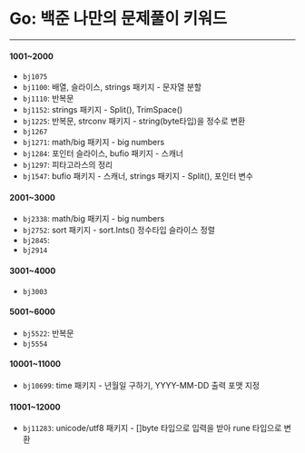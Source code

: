 # Go: 백준 나만의 문제풀이 키워드
---

#### 1001~2000
- ``bj1075``
- ``bj1100``: 배열, 슬라이스, strings 패키지 - 문자열 분할
- ``bj1110``: 반복문
- ``bj1152``: strings 패키지 - Split(), TrimSpace()
- ``bj1225``: 반복문, strconv 패키지 - string(byte타입)을 정수로 변환
- ``bj1267``
- ``bj1271``: math/big 패키지 - big numbers
- ``bj1284``: 포인터 슬라이스, bufio 패키지 - 스캐너
- ``bj1297``: 피타고라스의 정리
- ``bj1547``: bufio 패키지 - 스캐너, strings 패키지 - Split(), 포인터 변수

#### 2001~3000
- ``bj2338``: math/big 패키지 - big numbers
- ``bj2752``: sort 패키지 - sort.Ints() 정수타입 슬라이스 정렬
- ``bj2845``: 
- ``bj2914``

#### 3001~4000
- ``bj3003``

#### 5001~6000
- ``bj5522``: 반복문
- ``bj5554``

#### 10001~11000
- ``bj10699``: time 패키지 - 년월일 구하기, YYYY-MM-DD 출력 포맷 지정

#### 11001~12000
- ``bj11283``: unicode/utf8 패키지 - []byte 타입으로 입력을 받아 rune 타입으로 변환